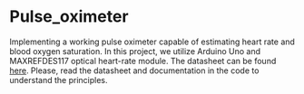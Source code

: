 # Pulse_oximeter
Implementing a working pulse oximeter capable of estimating heart rate and blood oxygen saturation. In this project, we utilize Arduino Uno and MAXREFDES117 optical heart-rate module. The datasheet can be found [here](https://docs.rs-online.com/8c0c/A700000006519161.pdf). Please, read the datasheet and documentation in the code to understand the principles.
